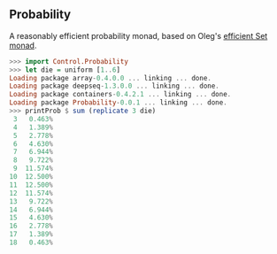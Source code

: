 ## Probability

 A reasonably efficient probability monad, based on Oleg's [efficient Set monad](http://www.haskell.org/pipermail/haskell-cafe/2013-April/107607.html).

```haskell
>>> import Control.Probability
>>> let die = uniform [1..6]
Loading package array-0.4.0.0 ... linking ... done.
Loading package deepseq-1.3.0.0 ... linking ... done.
Loading package containers-0.4.2.1 ... linking ... done.
Loading package Probability-0.0.1 ... linking ... done.
>>> printProb $ sum (replicate 3 die)
 3   0.463%
 4   1.389%
 5   2.778%
 6   4.630%
 7   6.944%
 8   9.722%
 9  11.574%
10  12.500%
11  12.500%
12  11.574%
13   9.722%
14   6.944%
15   4.630%
16   2.778%
17   1.389%
18   0.463%
```